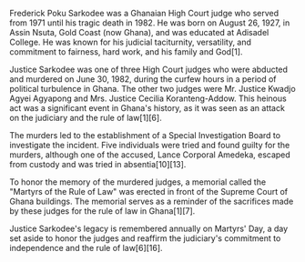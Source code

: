 Frederick Poku Sarkodee was a Ghanaian High Court judge who served from 1971 until his tragic death in 1982. He was born on August 26, 1927, in Assin Nsuta, Gold Coast (now Ghana), and was educated at Adisadel College. He was known for his judicial taciturnity, versatility, and commitment to fairness, hard work, and his family and God[1].

Justice Sarkodee was one of three High Court judges who were abducted and murdered on June 30, 1982, during the curfew hours in a period of political turbulence in Ghana. The other two judges were Mr. Justice Kwadjo Agyei Agyapong and Mrs. Justice Cecilia Koranteng-Addow. This heinous act was a significant event in Ghana's history, as it was seen as an attack on the judiciary and the rule of law[1][6].

The murders led to the establishment of a Special Investigation Board to investigate the incident. Five individuals were tried and found guilty for the murders, although one of the accused, Lance Corporal Amedeka, escaped from custody and was tried in absentia[10][13].

To honor the memory of the murdered judges, a memorial called the "Martyrs of the Rule of Law" was erected in front of the Supreme Court of Ghana buildings. The memorial serves as a reminder of the sacrifices made by these judges for the rule of law in Ghana[1][7].

Justice Sarkodee's legacy is remembered annually on Martyrs' Day, a day set aside to honor the judges and reaffirm the judiciary's commitment to independence and the rule of law[6][16].
